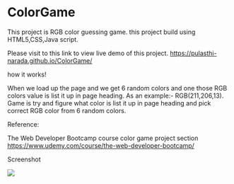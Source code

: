 # ColorGame
This project is RGB color guessing game. 
this project build using HTML5,CSS,Java script.

Please visit to this link to view live demo of this project.
https://pulasthi-narada.github.io/ColorGame/


   how it works!

When we load up the page and we get 6 random colors  and one those RGB colors value  is list it up in page heading. As an example:- RGB(211,206,13). Game is try and figure what color is list it up in page heading and pick correct RGB color from 6 random colors. 


Reference:

The Web Developer Bootcamp course color game project section
https://www.udemy.com/course/the-web-developer-bootcamp/
 
 

Screenshot

<img src="Screenshot/ss.png">


